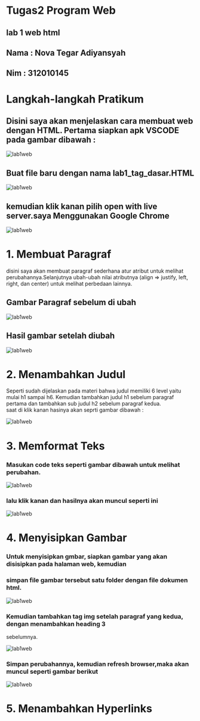 #  **Tugas2 Program Web** 
## <tb>lab 1 web html
## Nama : Nova Tegar Adiyansyah
## Nim  : 312010145 <tb>

# Langkah-langkah Pratikum


## Disini saya akan menjelaskan cara membuat web dengan HTML. Pertama siapkan apk VSCODE pada gambar dibawah :
 ![lab1web](ss/langkah1.png)

## Buat file baru dengan nama <b>lab1_tag_dasar.HTML</b>
 ![lab1web](ss/langkah2.png)
 
## kemudian <b>klik kanan</b> pilih open with live server.saya Menggunakan <b> Google Chrome </b>
![lab1web](ss/langkah3.png)


# 1. Membuat Paragraf
  
disini saya akan membuat paragraf sederhana atur atribut untuk melihat perubahannya.Selanjutnya ubah-ubah nilai atributnya (align => justify, left, right, dan center) untuk melihat
perbedaan lainnya. 

## Gambar Paragraf sebelum di ubah

![lab1web](ss/normal.png)

## Hasil gambar setelah diubah

![lab1web](ss/perubahan.png)

# 2. Menambahkan Judul 

Seperti sudah dijelaskan pada materi bahwa judul memiliki 6 level yaitu mulai h1 sampai h6.
Kemudian tambahkan judul h1 sebelum paragraf pertama dan tambahkan sub judul h2 sebelum
paragraf kedua.
<br>saat di klik kanan hasinya akan seprti gambar dibawah : 

![lab1web](ss/ss2.png)

# 3. Memformat Teks

### Masukan code teks seperti gambar dibawah untuk melihat perubahan. 


![lab1web](ss/format%20teks.png)

### lalu klik kanan dan hasilnya akan muncul seperti ini 

![lab1web](ss/hasil%20format.png)

# 4. Menyisipkan Gambar

### Untuk menyisipkan gmbar, siapkan gambar yang akan disisipkan pada halaman web, kemudian
### simpan file gambar tersebut satu folder dengan file dokumen html.

![lab1web](ss/menyisipkan%20gambar.png)

### Kemudian tambahkan tag img setelah paragraf yang kedua, dengan menambahkan heading 3
sebelumnya.

![lab1web](ss/heading3.png)

### Simpan perubahannya, kemudian refresh browser,maka akan muncul seperti gambar berikut 

![lab1web](ss/ss3.png)

# 5. Menambahkan Hyperlinks


